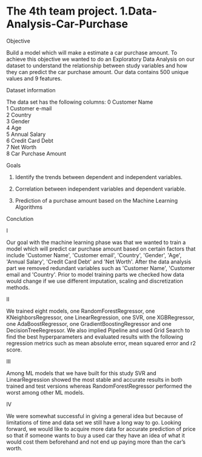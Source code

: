 # The 4th team project. 1.Data-Analysis-Car-Purchase
Objective 

Build a model which will make a estimate a car purchase amount. To achieve this objective we wanted to do an Exploratory Data Analysis on our dataset to understand the relationship between study variables and how they can predict the car purchase amount. Our data contains 500 unique values and 9 features. 

Dataset information

The data set has the following columns: 
 0   Customer Name        
 1   Customer e-mail      
 2   Country             
 3   Gender              
 4   Age                 
 5   Annual Salary       
 6   Credit Card Debt    
 7   Net Worth           
 8   Car Purchase Amount  

Goals
1. Identify the trends between dependent and independent variables.

2. Correlation between independent variables and dependent variable.

3. Prediction of a purchase amount based on the Machine Learning Algorithms 

Conclution

I 

Our goal with the machine learning phase was that we wanted to train a model which will predict car purchase amount based on certain factors that include 'Customer Name', 'Customer email', 'Country', 'Gender', 'Age', 'Annual Salary', 'Credit Card Debt' and 'Net Worth'. After the data analysis part we removed redundant variables such as 'Customer Name', 'Customer email and 'Country'. Prior to model training parts we checked how data would change if we use different imputation, scaling and discretization methods.

II 

We trained eight models, one RandomForestRegressor, one KNeighborsRegressor, one LinearRegression, one SVR, one XGBRegressor, one AdaBoostRegressor, one GradientBoostingRegressor and one DecisionTreeRegressor. We also implied Pipeline and used Grid Search to find the best hyperparameters and evaluated results with the following regression metrics such as mean absolute error, mean squared error and  r2 score.

III 

Among ML models that we have built for this study SVR and LinearRegression showed the most stable and accurate results in both trained and test versions whereas RandomForestRegressor performed the worst among other ML models.

IV 

We were somewhat successful in giving a general idea but because of limitations of time and data set we still have a long way to go. Looking forward, we would like to acquire more data for accurate prediction of price so that if someone wants to buy a used car they have an idea of what it would cost them beforehand and not end up paying more than the car’s worth.
